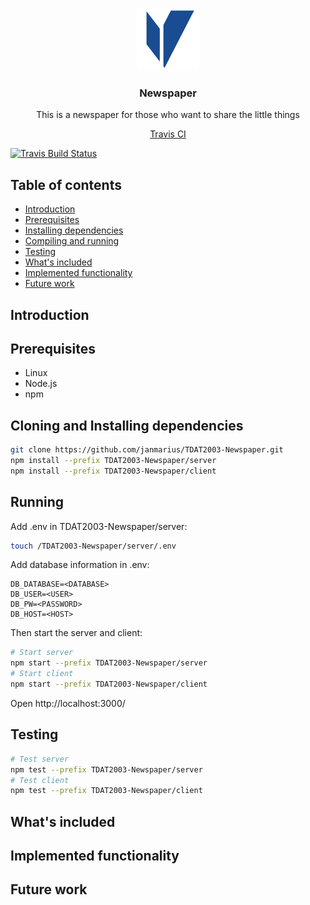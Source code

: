 <p align="center">
  <a href="https://github.com/janmarius/TDAT2003-Newspaper/">
    <img src="res/logo.png" alt="logo" width="100" height="100">
  </a>
</p>

<h3 align="center">Newspaper</h3>

<p align="center">
  This is a newspaper for those who want to share the little things
</p>

<p align="center">
  <a href="https://travis-ci.org/janmarius/TDAT2003-Newspaper?icon=travis/">Travis CI</a>
</p>

[![Travis Build Status](https://travis-ci.org/janmarius/TDAT2003-Newspaper.svg?branch=master)](https://travis-ci.org/janmarius/TDAT2003-Newspaper)

## Table of contents

- [Introduction](#introduction)
- [Prerequisites](#prerequisites)
- [Installing dependencies](#installing-dependencies)
- [Compiling and running](#compiling-and-running)
- [Testing](#testing)
- [What's included](#whats-included)
- [Implemented functionality](#implemented-functionality)
- [Future work](#future-work)



## Introduction


## Prerequisites
* Linux
* Node.js
* npm

## Cloning and Installing dependencies
```sh
git clone https://github.com/janmarius/TDAT2003-Newspaper.git
npm install --prefix TDAT2003-Newspaper/server
npm install --prefix TDAT2003-Newspaper/client
```

## Running
Add .env in TDAT2003-Newspaper/server:
```sh
touch /TDAT2003-Newspaper/server/.env
```
Add database information in .env:
```
DB_DATABASE=<DATABASE>
DB_USER=<USER>
DB_PW=<PASSWORD>
DB_HOST=<HOST>
```
Then start the server and client:
```sh
# Start server
npm start --prefix TDAT2003-Newspaper/server
# Start client
npm start --prefix TDAT2003-Newspaper/client
```
Open http://localhost:3000/

## Testing
```sh
# Test server
npm test --prefix TDAT2003-Newspaper/server
# Test client
npm test --prefix TDAT2003-Newspaper/client
```

## What's included


## Implemented functionality


## Future work
